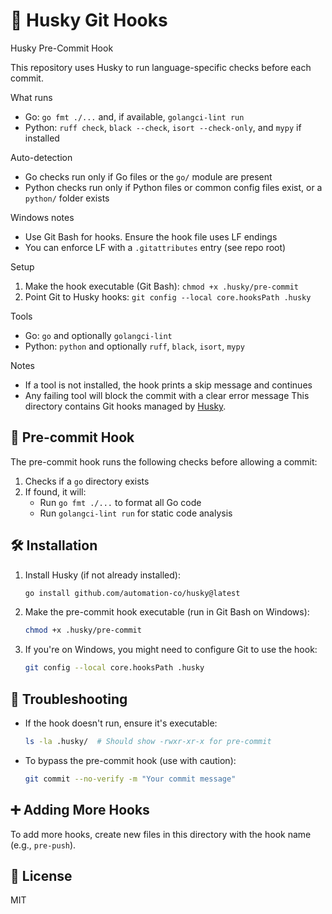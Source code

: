 # 🐶 Husky Git Hooks
Husky Pre-Commit Hook

This repository uses Husky to run language-specific checks before each commit.

What runs
- Go: `go fmt ./...` and, if available, `golangci-lint run`
- Python: `ruff check`, `black --check`, `isort --check-only`, and `mypy` if installed

Auto-detection
- Go checks run only if Go files or the `go/` module are present
- Python checks run only if Python files or common config files exist, or a `python/` folder exists

Windows notes
- Use Git Bash for hooks. Ensure the hook file uses LF endings
- You can enforce LF with a `.gitattributes` entry (see repo root)

Setup
1) Make the hook executable (Git Bash): `chmod +x .husky/pre-commit`
2) Point Git to Husky hooks: `git config --local core.hooksPath .husky`

Tools
- Go: `go` and optionally `golangci-lint`
- Python: `python` and optionally `ruff`, `black`, `isort`, `mypy`

Notes
- If a tool is not installed, the hook prints a skip message and continues
- Any failing tool will block the commit with a clear error message
This directory contains Git hooks managed by [Husky](https://github.com/automation-co/husky).

## 🚀 Pre-commit Hook

The pre-commit hook runs the following checks before allowing a commit:

1. Checks if a `go` directory exists
2. If found, it will:
   - Run `go fmt ./...` to format all Go code
   - Run `golangci-lint run` for static code analysis

## 🛠️ Installation

1. Install Husky (if not already installed):
   ```bash
   go install github.com/automation-co/husky@latest
   ```

2. Make the pre-commit hook executable (run in Git Bash on Windows):
   ```bash
   chmod +x .husky/pre-commit
   ```

3. If you're on Windows, you might need to configure Git to use the hook:
   ```bash
   git config --local core.hooksPath .husky
   ```

## 🔧 Troubleshooting

- If the hook doesn't run, ensure it's executable:
  ```bash
  ls -la .husky/  # Should show -rwxr-xr-x for pre-commit
  ```

- To bypass the pre-commit hook (use with caution):
  ```bash
  git commit --no-verify -m "Your commit message"
  ```

## ➕ Adding More Hooks

To add more hooks, create new files in this directory with the hook name (e.g., `pre-push`).

## 📝 License

MIT
